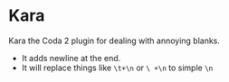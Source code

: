 Kara
====

Kara the Coda 2 plugin for dealing with annoying blanks.

* It adds newline at the end.
* It will replace things like `\t+\n` or `\ +\n` to simple `\n`
